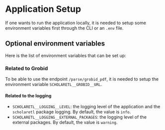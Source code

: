# Application Setup

If one wants to run the application locally, it is needed to setup some environment variables first through
the CLI or an `.env` file.

## Optional environment variables

Here is the list of environment variables that can be set up:

### Related to Grobid

To be able to use the endpoint `/parse/grobid_pdf`, it is needed to setup the environment variable
`SCHOLARETL__GROBID__URL`. 

#### Related to the logging

   - `SCHOLARETL__LOGGING__LEVEL`: the logging level of the application and the `scholaretl` package logging. By default, the value is `info`.
   - `SCHOLARETL__LOGGING__EXTERNAL_PACKAGES`: the logging level of the external packages. By default, the value is `warning`.

